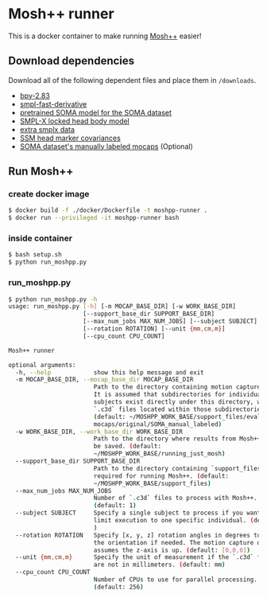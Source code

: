 # Mosh++ runner
This is a docker container to make running [Mosh++](https://github.com/nghorbani/moshpp) easier!


## Download dependencies
Download all of the following dependent files and place them in `/downloads`. 

- [bpy-2.83](https://download.is.tue.mpg.de/download.php?domain=soma&sfile=blender/bpy-2.83-20200908.tar.bz2)
- [smpl-fast-derivative](https://download.is.tue.mpg.de/download.php?domain=soma&sfile=smpl-fast-derivatives.tar.bz2)
- [pretrained SOMA model for the SOMA dataset](https://download.is.tue.mpg.de/download.php?domain=soma&sfile=training_experiments/V48_02_SOMA.tar.bz2)
- [SMPL-X locked head body model](https://download.is.tue.mpg.de/download.php?domain=smplx&sfile=smplx_locked_head.tar.bz2)
- [extra smplx data](https://download.is.tue.mpg.de/download.php?domain=soma&sfile=smplx/extra_smplx_data.tar.bz2)
- [SSM head marker covariances](https://download.is.tue.mpg.de/soma/ssm_head_marker_corr.npz)
- [SOMA dataset's manually labeled mocaps](https://download.is.tue.mpg.de/download.php?domain=soma&sfile=evaluation_mocaps/original/SOMA_dataset/SOMA_manual_labeled.tar.bz2) (Optional)


## Run Mosh++
### create docker image
```bash
$ docker build -f ./docker/Dockerfile -t moshpp-runner .
$ docker run --privileged -it moshpp-runner bash
```

### inside container
```bash
$ bash setup.sh
$ python run_moshpp.py
```

### run_moshpp.py
```bash
$ python run_moshpp.py -h
usage: run_moshpp.py [-h] [-m MOCAP_BASE_DIR] [-w WORK_BASE_DIR]
                     [--support_base_dir SUPPORT_BASE_DIR]
                     [--max_num_jobs MAX_NUM_JOBS] [--subject SUBJECT]
                     [--rotation ROTATION] [--unit {mm,cm,m}]
                     [--cpu_count CPU_COUNT]

Mosh++ runner

optional arguments:
  -h, --help            show this help message and exit
  -m MOCAP_BASE_DIR, --mocap_base_dir MOCAP_BASE_DIR
                        Path to the directory containing motion capture data.
                        It is assumed that subdirectories for individual
                        subjects exist directly under this directory, with
                        `.c3d` files located within those subdirectories.
                        (default: ~/MOSHPP_WORK_BASE/support_files/evaluation_
                        mocaps/original/SOMA_manual_labeled)
  -w WORK_BASE_DIR, --work_base_dir WORK_BASE_DIR
                        Path to the directory where results from Mosh++ will
                        be saved. (default:
                        ~/MOSHPP_WORK_BASE/running_just_mosh)
  --support_base_dir SUPPORT_BASE_DIR
                        Path to the directory containing `support_files`
                        required for running Mosh++. (default:
                        ~/MOSHPP_WORK_BASE/support_files)
  --max_num_jobs MAX_NUM_JOBS
                        Number of `.c3d` files to process with Mosh++.
                        (default: 1)
  --subject SUBJECT     Specify a single subject to process if you want to
                        limit execution to one specific individual. (default:
                        )
  --rotation ROTATION   Specify [x, y, z] rotation angles in degrees to adjust
                        the orientation if needed. The motion capture data
                        assumes the z-axis is up. (default: [0,0,0])
  --unit {mm,cm,m}      Specify the unit of measurement if the `.c3d` files
                        are not in millimeters. (default: mm)
  --cpu_count CPU_COUNT
                        Number of CPUs to use for parallel processing.
                        (default: 256)
```